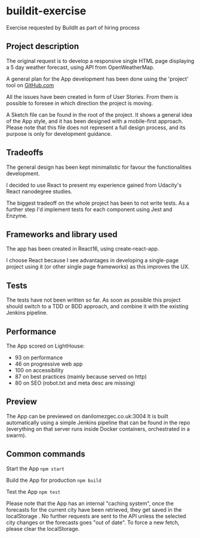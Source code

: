 # buildit-exercise
Exercise requested by BuildIt as part of hiring process

## Project description
The original request is to develop a responsive single HTML page displaying a
 5 day weather forecast, using API from OpenWeatherMap.
 
A general plan for the App development has been done using the 'project' tool
 on [GitHub.com](https://github.com/duiliopastorelli/buildit-exercise/projects/2)  

All the issues have been created in form of User Stories. From them is 
possible to foresee in which direction the project is moving.

A Sketch file can be found in the root of the project. It shows a general 
idea of the App style, and it has been designed with a mobile-first approach.
 Please note that this file does not represent a full design process, and 
 its purpose is only for development guidance.
 
## Tradeoffs
The general design has been kept minimalistic for favour the functionalities 
development. 

I decided to use React to present my experience gained from Udacity's 
React nanodegree studies.
 
The biggest tradeoff on the whole project has been to not write tests. As a 
further step I'd implement tests for each component using Jest and Enzyme.

## Frameworks and library used
The app has been created in React16, using create-react-app.

I choose React because I see advantages in developing a single-page project 
using it (or other single page frameworks) as this improves the UX.

## Tests
The tests have not been written so far. As soon as possible this project 
should switch to a TDD or BDD approach, and combine it with the existing 
Jenkins pipeline.
 
## Performance
The App scored on LightHouse:
- 93 on performance
- 46 on progressive web app
- 100 on accessibility
- 87 on best practices (mainly because served on http)
- 80 on SEO (robot.txt and meta desc are missing)

## Preview
The App can be previewed on danilomezgec.co.uk:3004
It is built automatically using a simple Jenkins pipeline that can be found 
in the repo (everything on that server runs inside Docker containers, 
orchestrated in a swarm).

## Common commands

Start the App
```npm start```

Build the App for production
```npm build```

Test the App
```npm test```

Please note that the App has an internal "caching system", once the forecasts
 for the current city have been retrieved, they get saved in the localStorage
 . No further requests are sent to the API unless the selected city changes 
 or the forecasts goes "out of date". To force a new fetch, please clear the 
 localStorage.